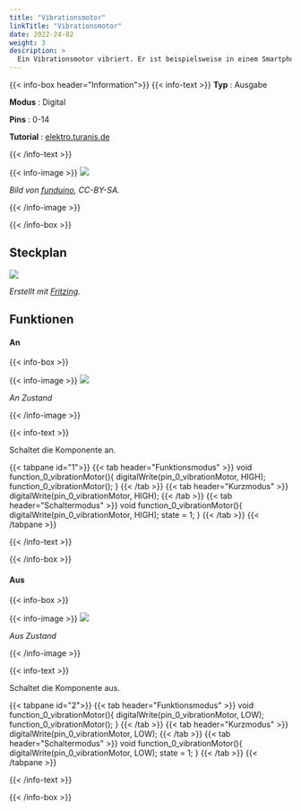 ```yaml
---
title: "Vibrationsmotor"
linkTitle: "Vibrationsmotor"
date: 2022-24-02
weight: 3
description: >
  Ein Vibrationsmotor vibriert. Er ist beispielsweise in einem Smartphone verbaut. 
---
```


{{< info-box header="Information">}}
{{< info-text >}}
  **Typ** : Ausgabe

  **Modus** : Digital

  **Pins** : 0-14

  **Tutorial** : [elektro.turanis.de](https://elektro.turanis.de/html/prj020/index.html) 

  {{< /info-text >}}

  {{< info-image >}}
   ![](https://funduinoshop.com/media/image/c8/a7/5a/vibrationsmotor-multiple-front.jpg)
   
   _Bild von [funduino](https://funduinoshop.com/media/image/c8/a7/5a/vibrationsmotor-multiple-front.jpg), CC-BY-SA._

  {{< /info-image >}}

{{< /info-box >}}

## Steckplan
![](/docs/connectionplan/steckplan_vibrationmotor.png)
   
   _Erstellt mit [Fritzing](https://fritzing.org/)._

## Funktionen

#### An

{{< info-box >}}

  {{< info-image >}}
   ![](/docs/components/vibrationmotor_on.png)
   
   _An Zustand_

  {{< /info-image >}}

{{< info-text >}}

Schaltet die Komponente an.
  
  {{< tabpane id="1">}}
  {{< tab header="Funktionsmodus" >}}
void function_0_vibrationMotor(){
digitalWrite(pin_0_vibrationMotor, HIGH);
function_0_vibrationMotor();
}
  {{< /tab >}}
  {{< tab header="Kurzmodus" >}}
digitalWrite(pin_0_vibrationMotor, HIGH);
  {{< /tab >}}
  {{< tab header="Schaltermodus" >}}
void function_0_vibrationMotor(){
digitalWrite(pin_0_vibrationMotor, HIGH);
state = 1;
}
  {{< /tab >}}
{{< /tabpane >}}

  {{< /info-text >}}

{{< /info-box >}}

#### Aus

{{< info-box >}}

  {{< info-image >}}
   ![](/docs/components/vibrationmotor_off.png)
   
   _Aus Zustand_

  {{< /info-image >}}

{{< info-text >}}

  Schaltet die Komponente aus.
  
  {{< tabpane id="2">}}
  {{< tab header="Funktionsmodus" >}}
void function_0_vibrationMotor(){
digitalWrite(pin_0_vibrationMotor, LOW);
function_0_vibrationMotor();
}
  {{< /tab >}}
  {{< tab header="Kurzmodus" >}}
digitalWrite(pin_0_vibrationMotor, LOW);
  {{< /tab >}}
  {{< tab header="Schaltermodus" >}}
void function_0_vibrationMotor(){
digitalWrite(pin_0_vibrationMotor, LOW);
state = 1;
}
  {{< /tab >}}
{{< /tabpane >}}

  {{< /info-text >}}

{{< /info-box >}}